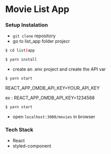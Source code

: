 # Movie List App

### Setup Instalation

- `git clone` repository
- go to list_app folder projecr

```sh
$ cd list)app
```

```sh
$ yarn install
```

- create an .env project and create the API var

```sh
$ yarn start
```

REACT_APP_OMDB_API_KEY=YOUR_API_KEY

ex :
REACT_APP_OMDB_API_KEY=1234568

```sh
$ yarn start
```

- open `localhost:3000/movies` in browser

### Tech Stack

- React
- styled-component

